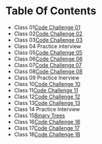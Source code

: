 # Table Of Contents

- Class 01[Code Challenge 01](arrayReverse/README.md)
- Class 02[Code Challenge 02](arrayShift/README.md)
- Class 03[Code Challenge 03](arrayBinarySearch/README.md)
- Class 04 Practice interview
- Class 05[Code Challenge 05](linkedList/README.md)
- Class 06[Code Challenge 06](linkedList/README.md)
- Class 07[Code Challenge 07](linkedList/README.md)
- Class 08[Code Challenge 08](llZip/README.md)
- Class 09 Practice Inerview
- Class 10[Code Challenge 10](stacksAndQueues/README.md)
- Class 11[Code Challenge 11](queueWithStacks/README.md)
- Class 12[Code Challenge 12](fifoAnimalShelter/README.md)
- Class 13[Code Challenge 13](multiBracketValidation/README.md)
- Class 14 Practice Interview
- Class 15[Binary Trees](tree/README.md)
- Class 16[Code Challenge 16](tree/README.md)
- Class 17[Code Challenge 17](tree/README.md)
- Class 18[Code Challenge 18](fizzBuzzTree/README.md)
